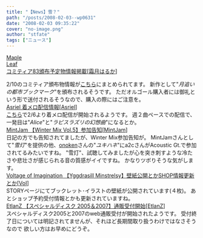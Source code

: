 ```yaml
---
title: "【News】雪？"
path: "/posts/2008-02-03--wp0631"
date: "2008-02-03 09:35:22"
cover: "no-image.png"
author: "stfate"
tags: ["ニュース"]
---
```


<style type="text/css">
<!--
p {white-space: pre-wrap};
-->
</style>

<a class="topics" href="http://shimotsukin.com/" target="_blank">Maple Leaf コミティア83頒布予定物情報掲載</a><span class="junre">[<a href="http://shimotsukin.com/" target="_blank">霜月はるか</a>]</span>
<div class="news">2/10のコミティア頒布物情報が<a href="http://eleol.net/comitia/83.html" target="_blank">こちら</a>にまとめられてます。
新作として"<em>月追いの都市ブックマーク</em>"を頒布されるそうです。
ただオルゴール購入者には御礼という形で送付されるそうなので、購入の際にはご注意を。</div>
<a class="topics" href="http://www.asriel.jp/m/" target="_blank">Asriel 着メロ配信情報</a><span class="junre">[<a href="http://www.asriel.jp/m/" target="_blank">Asriel</a>]</span>
<div class="news"><a href="http://aniuta.jp/" target="_blank">こちら</a>で2/6より着メロ配信が開始されるようです。
週２曲ペースでの配信で、一発目は"<em>Alice</em>"と"<em>ラピスラズリの幻想曲</em>"になるとか。</div>
<a class="topics" href="http://www.mintjam.net/" target="_blank">MintJam 【Winter Mix Vol.5】参加告知</a><span class="junre">[<a href="http://www.mintjam.net/" target="_blank">MintJam</a>]</span>
<div class="news">日記の方でも告知されてましたが、Winter Mix参加告知が。
MintJamさんとして"<em>雪灯</em>"を提供の他、<a href="http://www.axsword.com/" target="_blank">onoken</a>さんの"<em>ユキハネ</em>"にa2cさんがAcoustic Gt.で参加されてるみたいですね。
"雪灯"、試聴してみましたが心を突き刺すような冷たさや悲壮さが感じられる音の質感がイイですね。
かなりツボりそうな気がします。</div>
<a class="topics" href="http://www.voltagenation.com/emb/" target="_blank">Voltage of Imagination 【Yggdrasill Minstrelsy】壁紙公開とかSHOP情報更新とか</a><span class="junre">[<a href="http://www.voltagenation.com/" target="_blank">VoI</a>]</span>
<div class="news">STORYページにてブックレット･イラストの壁紙が公開されています(４枚)。
あとショップ予約受付情報とかも更新されていますね。</div>
<a class="topics" href="http://www.etlanz.com/" target="_blank">EtlanZ 【スペシャルディスク 2005＆2007】通販受付開始</a><span class="junre">[<a href="http://www.etlanz.com/" target="_blank">EtlanZ</a>]</span>
<div class="news">スペシャルディスク2005と2007のweb通販受付が開始されたようです。
受付終了日については明記されてませんが、それほど長期間取り扱うわけではなさそうなので
欲しい方はお早めにどうぞ。</div>
